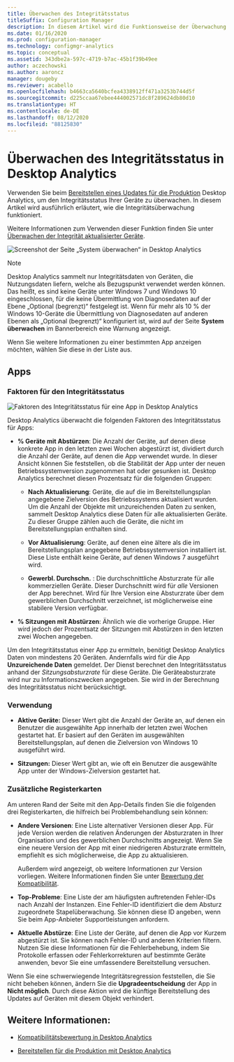 ```yaml
---
title: Überwachen des Integritätsstatus
titleSuffix: Configuration Manager
description: In diesem Artikel wird die Funktionsweise der Überwachung des Integritätsstatus in Desktop Analytics erläutert.
ms.date: 01/16/2020
ms.prod: configuration-manager
ms.technology: configmgr-analytics
ms.topic: conceptual
ms.assetid: 343dbe2a-597c-4719-b7ac-45b1f39b49ee
author: aczechowski
ms.author: aaroncz
manager: dougeby
ms.reviewer: acabello
ms.openlocfilehash: b4663ca5640bcfea4338912ff471a3253b744d5f
ms.sourcegitcommit: d225ccaa67ebee444002571dc8f289624db80d10
ms.translationtype: HT
ms.contentlocale: de-DE
ms.lasthandoff: 08/12/2020
ms.locfileid: "88125830"
---
```

# <a name="health-status-monitoring-in-desktop-analytics"></a>Überwachen des Integritätsstatus in Desktop Analytics

Verwenden Sie beim [Bereitstellen eines Updates für die Produktion](deploy-prod.md) Desktop Analytics, um den Integritätsstatus Ihrer Geräte zu überwachen. In diesem Artikel wird ausführlich erläutert, wie die Integritätsüberwachung funktioniert.

Weitere Informationen zum Verwenden dieser Funktion finden Sie unter [Überwachen der Integrität aktualisierter Geräte](deploy-prod.md#bkmk_monitor).

![Screenshot der Seite „System überwachen“ in Desktop Analytics](media/monitor-health.png)

> [!NOTE]  
> Desktop Analytics sammelt nur Integritätsdaten von Geräten, die Nutzungsdaten liefern, welche als Bezugspunkt verwendet werden können. Das heißt, es sind keine Geräte unter Windows 7 und Windows 10 eingeschlossen, für die keine Übermittlung von Diagnosedaten auf der Ebene „Optional (begrenzt)“ festgelegt ist. Wenn für mehr als 10 % der Windows 10-Geräte die Übermittlung von Diagnosedaten auf anderen Ebenen als „Optional (begrenzt)“ konfiguriert ist, wird auf der Seite **System überwachen** im Bannerbereich eine Warnung angezeigt.  

Wenn Sie weitere Informationen zu einer bestimmten App anzeigen möchten, wählen Sie diese in der Liste aus.

## <a name="apps"></a>Apps

### <a name="health-status-factors"></a>Faktoren für den Integritätsstatus

![Faktoren des Integritätsstatus für eine App in Desktop Analytics](media/monitor-health-status-factors.png)

Desktop Analytics überwacht die folgenden Faktoren des Integritätsstatus für Apps:

- **% Geräte mit Abstürzen**: Die Anzahl der Geräte, auf denen diese konkrete App in den letzten zwei Wochen abgestürzt ist, dividiert durch die Anzahl der Geräte, auf denen die App verwendet wurde. In dieser Ansicht können Sie feststellen, ob die Stabilität der App unter der neuen Betriebssystemversion zugenommen hat oder gesunken ist. Desktop Analytics berechnet diesen Prozentsatz für die folgenden Gruppen:  

  - **Nach Aktualisierung**: Geräte, die auf die im Bereitstellungsplan angegebene Zielversion des Betriebssystems aktualisiert wurden. Um die Anzahl der Objekte mit unzureichenden Daten zu senken, sammelt Desktop Analytics diese Daten für alle aktualisierten Geräte. Zu dieser Gruppe zählen auch die Geräte, die nicht im Bereitstellungsplan enthalten sind.  

  - **Vor Aktualisierung**: Geräte, auf denen eine ältere als die im Bereitstellungsplan angegebene Betriebssystemversion installiert ist. Diese Liste enthält keine Geräte, auf denen Windows 7 ausgeführt wird.  

  - **Gewerbl. Durchschn.** : Die durchschnittliche Absturzrate für alle kommerziellen Geräte. Dieser Durchschnitt wird für *alle* Versionen der App berechnet. Wird für Ihre Version eine Absturzrate über dem gewerblichen Durchschnitt verzeichnet, ist möglicherweise eine stabilere Version verfügbar.  

- **% Sitzungen mit Abstürzen**: Ähnlich wie die vorherige Gruppe. Hier wird jedoch der Prozentsatz der Sitzungen mit Abstürzen in den letzten zwei Wochen angegeben.  

Um den Integritätsstatus einer App zu ermitteln, benötigt Desktop Analytics Daten von mindestens 20 Geräten. Andernfalls wird für die App **Unzureichende Daten** gemeldet. Der Dienst berechnet den Integritätsstatus anhand der *Sitzungsabsturzrate* für diese Geräte. Die Geräteabsturzrate wird nur zu Informationszwecken angegeben. Sie wird in der Berechnung des Integritätsstatus nicht berücksichtigt.

### <a name="usage"></a>Verwendung

<!-- 5533890 -->

- **Aktive Geräte:** Dieser Wert gibt die Anzahl der Geräte an, auf denen ein Benutzer die ausgewählte App innerhalb der letzten zwei Wochen gestartet hat. Er basiert auf den Geräten im ausgewählten Bereitstellungsplan, auf denen die Zielversion von Windows 10 ausgeführt wird.

- **Sitzungen:** Dieser Wert gibt an, wie oft ein Benutzer die ausgewählte App unter der Windows-Zielversion gestartet hat.

### <a name="additional-tabs"></a>Zusätzliche Registerkarten

Am unteren Rand der Seite mit den App-Details finden Sie die folgenden drei Registerkarten, die hilfreich bei Problembehandlung sein können:

- **Andere Versionen**: Eine Liste alternativer Versionen dieser App. Für jede Version werden die relativen Änderungen der Absturzraten in Ihrer Organisation und des gewerblichen Durchschnitts angezeigt. Wenn Sie eine neuere Version der App mit einer niedrigeren Absturzrate ermitteln, empfiehlt es sich möglicherweise, die App zu aktualisieren.  

    Außerdem wird angezeigt, ob weitere Informationen zur Version vorliegen. Weitere Informationen finden Sie unter [Bewertung der Kompatibilität](compat-assessment.md).  

- **Top-Probleme**: Eine Liste der am häufigsten auftretenden Fehler-IDs nach Anzahl der Instanzen. Eine Fehler-ID identifiziert die dem Absturz zugeordnete Stapelüberwachung. Sie können diese ID angeben, wenn Sie beim App-Anbieter Supportleistungen anfordern.  

- **Aktuelle Abstürze**:  Eine Liste der Geräte, auf denen die App vor Kurzem abgestürzt ist. Sie können nach Fehler-ID und anderen Kriterien filtern. Nutzen Sie diese Informationen für die Fehlerbehebung, indem Sie Protokolle erfassen oder Fehlerkorrekturen auf bestimmte Geräte anwenden, bevor Sie eine umfassendere Bereitstellung versuchen.  

Wenn Sie eine schwerwiegende Integritätsregression feststellen, die Sie nicht beheben können, ändern Sie die **Upgradeentscheidung** der App in **Nicht möglich**. Durch diese Aktion wird die künftige Bereitstellung des Updates auf Geräten mit diesem Objekt verhindert.

## <a name="see-also"></a>Weitere Informationen:

- [Kompatibilitätsbewertung in Desktop Analytics](compat-assessment.md)  

- [Bereitstellen für die Produktion mit Desktop Analytics](deploy-prod.md)  
